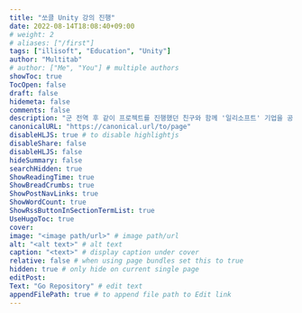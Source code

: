 ```yaml
---
title: "쏘클 Unity 강의 진행"
date: 2022-08-14T18:08:40+09:00
# weight: 2
# aliases: ["/first"]
tags: ["illisoft", "Education", "Unity"]
author: "Multitab"
# author: ["Me", "You"] # multiple authors
showToc: true
TocOpen: false
draft: false
hidemeta: false
comments: false
description: "군 전역 후 같이 프로젝트를 진행했던 친구와 함께 '일리소프트' 기업을 공동창업함"
canonicalURL: "https://canonical.url/to/page"
disableHLJS: true # to disable highlightjs
disableShare: false
disableHLJS: false
hideSummary: false
searchHidden: true
ShowReadingTime: true
ShowBreadCrumbs: true
ShowPostNavLinks: true
ShowWordCount: true
ShowRssButtonInSectionTermList: true
UseHugoToc: true
cover:
image: "<image path/url>" # image path/url
alt: "<alt text>" # alt text
caption: "<text>" # display caption under cover
relative: false # when using page bundles set this to true
hidden: true # only hide on current single page
editPost:
Text: "Go Repository" # edit text
appendFilePath: true # to append file path to Edit link
---
```


